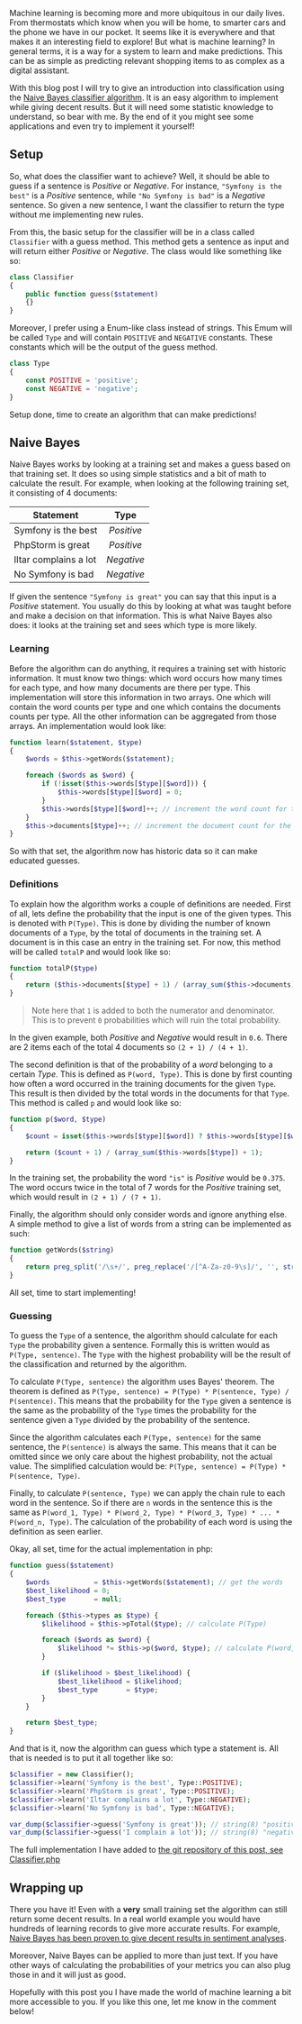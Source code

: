 [//]: # (TITLE: Machine Learning: Naive Bayes)
[//]: # (DATE: 2016-10-21T08:00:00+01:00)
[//]: # (TAGS: php, machine learning, naive bayes)

Machine learning is becoming more and more ubiquitous in our daily lives. From thermostats which know when you will be home, to smarter cars and the phone we have in our pocket. It seems like it is everywhere and that makes it an interesting field to explore! But what is machine learning? In general terms, it is a way for a system to learn and make predictions. This can be as simple as predicting relevant shopping items to as complex as a digital assistant.

With this blog post I will try to give an introduction into classification using the [Naive Bayes classifier algorithm][naive bayes classifier]. It is an easy algorithm to implement while giving decent results. But it will need some statistic knowledge to understand, so bear with me. By the end of it you might see some applications and even try to implement it yourself!

## Setup
So, what does the classifier want to achieve? Well, it should be able to guess if a sentence is *Positive* or *Negative*. For instance, `"Symfony is the best"` is a *Positive* sentence, while `"No Symfony is bad"` is a *Negative* sentence. So given a new sentence, I want the classifier to return the type without me implementing new rules. 

From this, the basic setup for the classifier will be in a class called `Classifier` with a guess method. This method gets a sentence as input and will return either *Positive* or *Negative*. The class would like something like so:
```php
class Classifier
{
    public function guess($statement)
    {}
}
```

Moreover, I prefer using a Enum-like class instead of strings. This Emum will be called `Type` and will contain `POSITIVE` and `NEGATIVE` constants. These constants which will be the output of the guess method.

```php
class Type
{
    const POSITIVE = 'positive';
    const NEGATIVE = 'negative';
}
```

Setup done, time to create an algorithm that can make predictions!

## Naive Bayes

Naive Bayes works by looking at a training set and makes a guess based on that training set. It does so using simple statistics and a bit of math to calculate the result. For example, when looking at the following training set, it consisting of 4 documents:

| Statement | Type |
|---|:---:|
| Symfony is the best | *Positive* |
| PhpStorm is great | *Positive* |
| Iltar complains a lot | *Negative* |
| No Symfony is bad | *Negative* |

If given the sentence `"Symfony is great"` you can say that this input is a *Positive* statement. You usually do this by looking at what was taught before and make a decision on that information. This is what Naive Bayes also does: it looks at the training set and sees which type is more likely. 

### Learning

Before the algorithm can do anything, it requires a training set with historic information. It must know two things: which word occurs how many times for each type, and how many documents are there per type. This implementation will store this information in two arrays. One which will contain the word counts per type and one which contains the documents counts per type. All the other information can be aggregated from those arrays. An implementation would look like:

```php
function learn($statement, $type)
{
    $words = $this->getWords($statement);

    foreach ($words as $word) {
        if (!isset($this->words[$type][$word])) {
            $this->words[$type][$word] = 0;
        }
        $this->words[$type][$word]++; // increment the word count for the type
    }
    $this->documents[$type]++; // increment the document count for the type
}
```

So with that set, the algorithm now has historic data so it can make educated guesses.

### Definitions
To explain how the algorithm works a couple of definitions are needed. First of all, lets define the probability that the input is one of the given types. This is denoted with `P(Type)`. This is done by dividing the number of known documents of a `Type`, by the total of documents in the training set. A document is in this case an entry in the training set. For now, this method will be called `totalP` and would look like so:

```php
function totalP($type)
{
    return ($this->documents[$type] + 1) / (array_sum($this->documents) + 1);
}
```

> Note here that `1` is added to both the numerator and denominator. This is to prevent `0` probabilities which will ruin the total probability.

In the given example, both *Positive* and *Negative* would result in `0.6`. There are 2 items each of the total 4 documents so `(2 + 1) / (4 + 1)`.

The second definition is that of the probability of a *word* belonging to a certain *Type*. This is defined as `P(word, Type)`. This is done by first counting how often a word occurred in the training documents for the given `Type`. This result is then divided by the total words in the documents for that `Type`. This method is called `p` and would look like so:

```php
function p($word, $type)
{
    $count = isset($this->words[$type][$word]) ? $this->words[$type][$word] : 0;

    return ($count + 1) / (array_sum($this->words[$type]) + 1);
}
```

In the training set, the probability the word `"is"` is *Positive* would be `0.375`. The word occurs twice in the total of 7 words for the *Positive* training set, which would result in `(2 + 1) / (7 + 1)`.

Finally, the algorithm should only consider words and ignore anything else. A simple method to give a list of words from a string can be implemented as such:

```php
function getWords($string)
{
    return preg_split('/\s+/', preg_replace('/[^A-Za-z0-9\s]/', '', strtolower($string)));
}
```
All set, time to start implementing!

### Guessing

To guess the `Type` of a sentence, the algorithm should calculate for each `Type` the probability given a sentence. Formally this is written would as `P(Type, sentence)`. The `Type` with the highest probability will be the result of the classification and returned by the algorithm. 

To calculate `P(Type, sentence)` the algorithm uses Bayes' theorem. The theorem is defined as `P(Type, sentence) = P(Type) * P(sentence, Type) / P(sentence)`. This means that the probability for the `Type` given a sentence is the same as the probability of the `Type` times the probability for the sentence given a `Type` divided by the probability of the sentence.

Since the algorithm calculates each `P(Type, sentence)` for the same sentence, the `P(sentence)` is always the same. This means that it can be omitted since we only care about the highest probability, not the actual value. The simplified calculation would be: `P(Type, sentence) = P(Type) * P(sentence, Type)`.

Finally, to calculate `P(sentence, Type)` we can apply the chain rule to each word in the sentence. So if there are `n` words in the sentence this is the same as `P(word_1, Type) * P(word_2, Type) * P(word_3, Type) * ... * P(word_n, Type)`. The calculation of the probability of each word is using the definition as seen earlier.

Okay, all set, time for the actual implementation in php:

```php
function guess($statement)
{
    $words           = $this->getWords($statement); // get the words
    $best_likelihood = 0;
    $best_type       = null;

    foreach ($this->types as $type) {
        $likelihood = $this->pTotal($type); // calculate P(Type)

        foreach ($words as $word) {
            $likelihood *= $this->p($word, $type); // calculate P(word, Type)
        }

        if ($likelihood > $best_likelihood) {
            $best_likelihood = $likelihood;
            $best_type       = $type;
        }
    }

    return $best_type;
}
```

And that is it, now the algorithm can guess which type a statement is. All that is needed is to put it all together like so:

```php
$classifier = new Classifier();
$classifier->learn('Symfony is the best', Type::POSITIVE);
$classifier->learn('PhpStorm is great', Type::POSITIVE);
$classifier->learn('Iltar complains a lot', Type::NEGATIVE);
$classifier->learn('No Symfony is bad', Type::NEGATIVE);

var_dump($classifier->guess('Symfony is great')); // string(8) "positive"
var_dump($classifier->guess('I complain a lot')); // string(8) "negative"
```

The full implementation I have added to [the git repository of this post, see Classifier.php][github-classifier]

## Wrapping up

There you have it! Even with a **very** small training set the algorithm can still return some decent results. In a real world example you would have hundreds of learning records to give more accurate results. For example, [Naive Bayes has been proven to give decent results in sentiment analyses][nb-twitter-sentiment].

Moreover, Naive Bayes can be applied to more than just text. If you have other ways of calculating the probabilities of your metrics you can also plug those in and it will just as good.

Hopefully with this post you I have made the world of machine learning a bit more accessible to you. If you like this one, let me know in the comment below!

[naive bayes classifier]: https://en.wikipedia.org/wiki/Naive_Bayes_classifier
[github-classifier]: https://github.com/yannickl88/blog-articles/blob/master/src/machine-learning-naive-bayes/Classifier.php
[nb-twitter-sentiment]: http://www-nlp.stanford.edu/courses/cs224n/2009/fp/3.pdf
